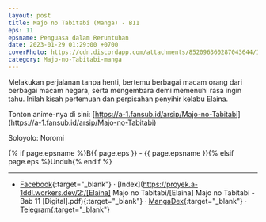 ```yaml
---
layout: post
title: Majo no Tabitabi (Manga) - B11
eps: 11
epsname: Penguasa dalam Reruntuhan
date: 2023-01-29 01:29:00 +0700
coverPhoto: https://cdn.discordapp.com/attachments/852096360287043644/1075786952386822234/bab11.png
category: Majo-no-Tabitabi-manga
---
```


Melakukan perjalanan tanpa henti, bertemu berbagai macam orang dari berbagai macam negara, serta mengembara demi memenuhi rasa ingin tahu. Inilah kisah pertemuan dan perpisahan penyihir kelabu Elaina.

Tonton anime-nya di sini: [https://a-1.fansub.id/arsip/Majo-no-Tabitabi](https://a-1.fansub.id/arsip/Majo-no-Tabitabi)

Soloyolo: Noromi

{% if page.epsname %}B{{ page.eps }} - {{ page.epsname }}{% elsif page.eps %}Unduh{% endif %}

---
- [Facebook](https://www.facebook.com/a1fansub/posts/pfbid02w27MfCCXUADSoTVYyLNciEiFCxUDJbbQ9p8nn5Grp9st6d44oX3C5Povq3YjomFYl){:target="_blank"} &middot; [Index](https://proyek.a-1ddl.workers.dev/2:/[Elaina] Majo no Tabitabi/[Elaina] Majo no Tabitabi - Bab 11 [Digital].pdf){:target="_blank"} &middot; [MangaDex](https://mangadex.org/chapter/f6d80439-4929-4d43-93e9-34050f6216c6){:target="_blank"} &middot; [Telegram](https://t.me/a1fansubweeklies/229){:target="_blank"}